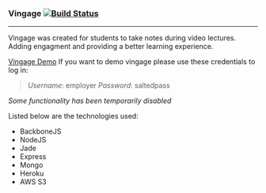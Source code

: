 ### Vingage [![Build Status](https://travis-ci.org/ironprice91/Vingage.svg?branch=master)](https://travis-ci.org/ironprice91/Vingage)
___

Vingage was created for students to take notes during video lectures.
Adding engagment and providing a better learning experience. 

[Vingage Demo](https://vingage.herokuapp.com)
If you want to demo vingage please use these credentials to log in:

> *Username*: employer
> *Password*: saltedpass

*Some functionality has been temporarily disabled*

Listed below are the technologies used:

- BackboneJS
- NodeJS  
- Jade  
- Express  
- Mongo  
- Heroku  
- AWS S3
